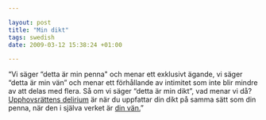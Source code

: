 ```yaml
--- 

layout: post
title: "Min dikt" 
tags: swedish 
date: 2009-03-12 15:38:24 +01:00 

---
```


“Vi säger “detta är min penna" och menar ett exklusivt ägande, vi säger “detta är min vän” och menar ett förhållande av intimitet som inte blir mindre av att delas med flera. Så om vi säger “detta är min dikt”, vad menar vi då? [Upphovsrättens delirium](http://www.dn.se/kultur-noje/debatt-essa/min-dikt-ar-min-1.819504) är när du uppfattar din dikt på samma sätt som din penna, när den i själva verket är [din vän.](http://copyriot.se/2007/12/21/arkivfeber-och-batfard/)” 